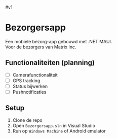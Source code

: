 #v1

# Bezorgersapp

Een mobiele bezorg-app gebouwd met .NET MAUI.  
Voor de bezorgers van Matrix Inc.

## Functionaliteiten (planning)
- [ ] Camerafunctionaliteit
- [ ] GPS tracking
- [ ] Status bijwerken
- [ ] Pushnotificaties

## Setup
1. Clone de repo
2. Open `Bezorgersapp.sln` in Visual Studio
3. Run op `Windows Machine` of Android emulator
